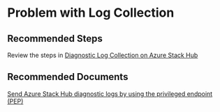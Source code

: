<properties
  pagetitle="Problem with Log Collection"
  service=""
  resource=""
  ms.author="camanle"
  selfhelptype="Generic"
  supporttopicids="32782337"
  productpesids="17381"
  cloudenvironments="public, fairfax, mooncake, blackforest, ussec, usnat"
  articleid="d8272e06-281c-47e5-affa-f5ec91cc10e7"
  ownershipid="AzureIot_IotHub" />
# Problem with Log Collection

## **Recommended Steps**

Review the steps in [Diagnostic Log Collection on Azure Stack Hub](https://docs.microsoft.com/azure-stack/operator/diagnostic-log-collection?view=azs-2005)

## **Recommended Documents**

[Send Azure Stack Hub diagnostic logs by using the privileged endpoint (PEP)](https://docs.microsoft.com/azure-stack/operator/azure-stack-get-azurestacklog?view=azs-2005)
